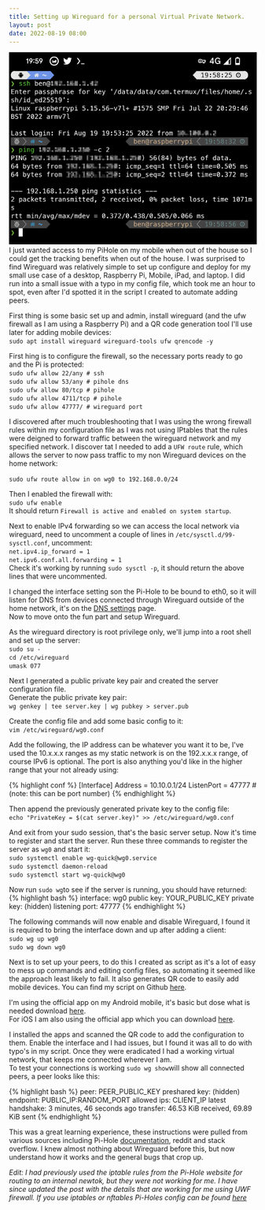 ```yaml
---
title: Setting up Wireguard for a personal Virtual Private Network.
layout: post
date: 2022-08-19 08:00
---
```

![The terminal on my mobile phone shown an ssh session to my home network over mobile using wireguard.](/assets/202208/pixelscreen.png)
I just wanted access to my PiHole on my mobile when out of the house so I could get the tracking benefits when out of the house. I was surprised to find Wireguard was relatively simple to set up configure and deploy for my small use case of a desktop, Raspberry Pi, Mobile, iPad, and laptop.
I did run into a small issue with a typo in my config file, which took me an hour to spot, even after I'd spotted it in the script I created to automate adding peers.
<!--more-->
First thing is some basic set up and admin, install wireguard (and the ufw firewall as I am using a Raspberry Pi) and a QR code generation tool I'll use later for adding mobile devices:  
`sudo apt install wireguard wireguard-tools ufw qrencode -y`

First hing is to configure the firewall, so the necessary ports ready to go and the Pi is protected:  
`sudo ufw allow 22/any # ssh`  
`sudo ufw allow 53/any # pihole dns`  
`sudo ufw allow 80/tcp # pihole`      
`sudo ufw allow 4711/tcp # pihole`   
`sudo ufw allow 47777/ # wireguard port`  

I discovered after much troubleshooting that I was using the wrong firewall rules within my configuration file as I was not using IPtables that the rules were deigned to forward traffic between the wireguard network and my specified network. I discover tat I needed to add  a `UFW route` rule, which allows the server to now pass traffic to my non Wireguard devices on the home network:

`sudo ufw route allow in on wg0 to 192.168.0.0/24`

Then I enabled the firewall with:  
`sudo ufw enable`  
It should return `Firewall is active and enabled on system startup`.

Next to enable IPv4 forwarding so we can access the local network via wireguard, need to uncomment a couple of lines in `/etc/sysctl.d/99-sysctl.conf`, uncomment:  
`net.ipv4.ip_forward = 1`  
`net.ipv6.conf.all.forwarding = 1`  
Check it's working by running `sudo sysctl -p`, it should return the above lines that were uncommented.  
   
I changed the interface setting son the Pi-Hole to be bound to eth0, so it will listen for DNS from devices connected through Wireguard outside of the home network, it's on the [DNS settings][piholedns] page.  
Now to move onto the fun part and setup Wireguard.

As the wireguard directory is root privilege only, we'll jump into a root shell and set up the server:  
`sudo su -`  
`cd /etc/wireguard`  
`umask 077`  

Next I generated a public private key pair and created the server configuration file.  
Generate the public private key pair:  
`wg genkey | tee server.key | wg pubkey > server.pub`

Create the config file and add some basic config to it:    
`vim /etc/wireguard/wg0.conf`  

Add the following, the IP address can be whatever you want it to be, I've used the 10.x.x.x ranges as my static network is on the 192.x.x.x range, of course IPv6 is optional. The port is also anything you'd like in the higher range that your not already using:  

{% highlight conf %}
[Interface]
Address = 10.10.0.1/24
ListenPort = 47777 \#(note: this can be port number)
{% endhighlight %}

Then append the previously generated private key to the config file:  
`echo "PrivateKey = $(cat server.key)" >> /etc/wireguard/wg0.conf`

And exit from your sudo session, that's the basic server setup. Now it's time to register and start the server. Run these three commands to register the server as `wg0` and start it:  
`sudo systemctl enable wg-quick@wg0.service`  
`sudo systemctl daemon-reload`  
`sudo systemctl start wg-quick@wg0`  

Now run `sudo wg`to see if the server is running, you should have returned:  
{% highlight bash %}
interface: wg0
  public key: YOUR_PUBLIC_KEY
  private key: (hidden)
  listening port: 47777
{% endhighlight %}

The following commands will now enable and disable Wireguard, I found it is required to bring the interface down and up after adding a client:  
`sudo wg up wg0`  
`sudo wg down wg0`  

Next is to set up your peers, to do this I created as script as it's a lot of easy to mess up commands and editing config files, so automating it seemed like the approach least likely to fail. It also generates QR code to easily add mobile devices. You can find my script on Github [here][script].

I'm using the official app on my Android mobile, it's basic but dose what is needed download [here][android].  
For iOS I am also using the official app which you can download [here][ios].  

I installed the apps and scanned the QR code to add the configuration to them. Enable the interface and I had issues, but I found it was all to do with typo's in my script. Once they were eradicated I had a working virtual network, that keeps me connected wherever I am.  
To test your connections is working `sudo wg show`will show all connected peers, a peer looks like this:  

{% highlight bash %}
peer: PEER_PUBLIC_KEY
  preshared key: (hidden)
  endpoint: PUBLIC_IP:RANDOM_PORT
  allowed ips: CLIENT_IP
  latest handshake: 3 minutes, 46 seconds ago
  transfer: 46.53 KiB received, 69.89 KiB sent
{% endhighlight %}

This was a great learning experience, these instructions were pulled from various sources including Pi-Hole [documentation][pihole], reddit and stack overflow. I knew almost nothing about Wireguard before this, but now understand how it works and the general bugs that crop up.

[script]: https://github.com/aircooledcafe/wireguard-peer-script/
[pihole]: https://docs.pi-hole.net/guides/vpn/wireguard/internal/
[android]: https://play.google.com/store/apps/details?id=com.wireguard.android
[ios]: https://apps.apple.com/us/app/wireguard/id1441195209
[piholedns]: http://pi.hole/admin/settings.php?tab=dns

*Edit: I had previously used the iptable rules from the Pi-Hole website for routing to an internal newtok, but they were not working for me. I have since updated the post with the details that are working for me using UWF firewall. If you use iptables or nftables Pi-Holes config can be found [here][pihole]*